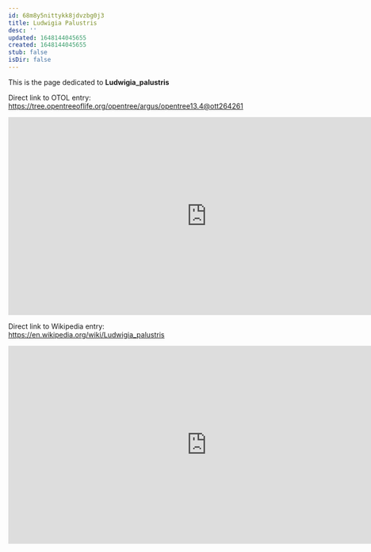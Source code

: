 ```yaml
---
id: 68m8y5nittykk8jdvzbg0j3
title: Ludwigia Palustris
desc: ''
updated: 1648144045655
created: 1648144045655
stub: false
isDir: false
---
```

This is the page dedicated to **Ludwigia_palustris**


Direct link to OTOL entry: https://tree.opentreeoflife.org/opentree/argus/opentree13.4@ott264261



<html>
    <body>
    <iframe src="https://tree.opentreeoflife.org/opentree/argus/opentree13.4@ott264261"
    width="800" height="400" frameborder="0" allowfullscreen> </iframe>
    </body>
</html>
    


Direct link to Wikipedia entry: https://en.wikipedia.org/wiki/Ludwigia_palustris



<html>
    <body>
    <iframe src="https://en.wikipedia.org/wiki/Ludwigia_palustris"
    width="800" height="400" frameborder="0" allowfullscreen> </iframe>
    </body>
</html>
    
